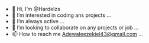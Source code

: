 - 👋 Hi, I’m @Hardelzs
- 👀 I’m interested in coding ans projects ...
- 🌱 I’m always active ...
- 💞️ I’m looking to collaborate on any projects or job ...
- 📫 How to reach me Adewaleezekiel43@gmail.com ...

<!---
Hardelzs/Hardelzs is a ✨ special ✨ repository because its `README.md` (this file) appears on your GitHub profile.
You can click the Preview link to take a look at your changes.
--->
